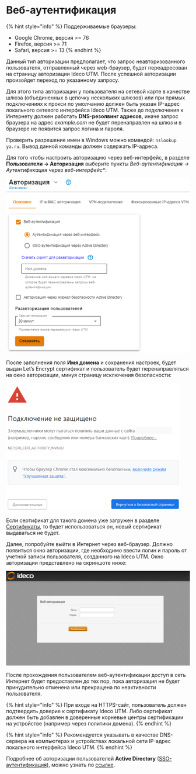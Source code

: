 # Веб-аутентификация

{% hint style="info" %}
Поддерживаемые браузеры:
* Google Chrome, версия >= 76
* Firefox, версия >= 71
* Safari, версия >= 13
{% endhint %}

Данный тип авторизации предполагает, что запрос неавторизованного пользователя, отправленный через web-браузер, будет переадресован на страницу авторизации Ideco UTM. После успешной авторизации произойдет переход по указанному запросу.

Для этого типа авторизации у пользователя на сетевой карте в качестве шлюза (объединенных в цепочку нескольких шлюзов) или при прямых подключениях к прокси по умолчанию должен быть указан IP-адрес локального сетевого интерфейса Ideco UTM. Также до подключения к Интернету должен работать **DNS-резолвинг адресов**, иначе запрос браузера на адрес *example.com* не будет перенаправлен на шлюз и в браузере не появится запрос логина и пароля.

Проверить разрешение имен в Windows можно командой: `nslookup ya.ru`. Вывод данной команды должен содержать IP-адреса.

Для того чтобы настроить авторизацию через веб-интерфейс, в разделе **Пользователи -> Авторизация** выберите пункты **Веб-аутентификация* -> Аутентификация через веб-интерфейс**: 

![](../../../.gitbook/assets/web-autorization.png)

После заполнения поля **Имя домена** и сохранения настроек, будет выдан Let’s Encrypt сертификат и пользователь будет перенаправляться на окно авторизации, минуя страницу исключения безопасности:

![](../../../.gitbook/assets/web-autorization2.png) 

Если сертификат для такого домена уже загружен в разделе [Сертификаты](../../services/certificates/README.md), то будет использоваться он, новый сертификат выдаваться не будет.

Далее, попробуйте выйти в Интернет через веб-браузер. Должно появиться окно авторизации, где необходимо ввести логин и пароль от учетной записи пользователя, созданного на Ideco UTM. Окно авторизации представлено на скриншоте ниже:

![](../../../.gitbook/assets/web-autorization1.png)

После прохождения пользователем веб-аутентификации доступ в сеть Интернет будет предоставлен до тех пор, пока авторизация не будет принудительно отменена или прекращена по неактивности пользователя.

{% hint style="info" %}
При входе на HTTPS-сайт, пользователь должен подтвердить доверие к сертификату Ideco UTM. Либо сертификат должен быть добавлен в доверенные корневые центры сертификации на устройстве (например через политики домена).
{% endhint %}

{% hint style="info" %}
Рекомендуется указывать в качестве DNS-сервера на компьютерах и устройствах локальной сети IP-адрес локального интерфейса Ideco UTM.
{% endhint %}

Подробнее об авторизации пользователей **Active Directory** ([SSO-аутентификация](../active-directory/active-directory-user-authorization.md#veb-avtorizaciya-sso-ili-ntlm)), можно узнать по [ссылке](../active-directory/active-directory-user-authorization.md).
